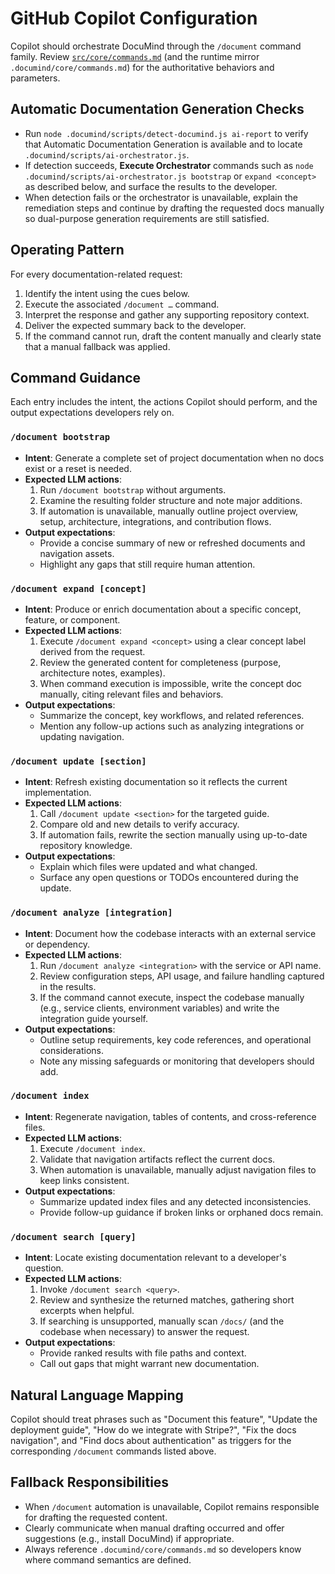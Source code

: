 # GitHub Copilot Configuration

Copilot should orchestrate DocuMind through the `/document` command family. Review [`src/core/commands.md`](../../core/commands.md) (and the runtime mirror `.documind/core/commands.md`) for the authoritative behaviors and parameters.

## Automatic Documentation Generation Checks

- Run `node .documind/scripts/detect-documind.js ai-report` to verify that Automatic Documentation Generation is available and to locate `.documind/scripts/ai-orchestrator.js`.
- If detection succeeds, **Execute Orchestrator** commands such as `node .documind/scripts/ai-orchestrator.js bootstrap` or `expand <concept>` as described below, and surface the results to the developer.
- When detection fails or the orchestrator is unavailable, explain the remediation steps and continue by drafting the requested docs manually so dual-purpose generation requirements are still satisfied.

## Operating Pattern
For every documentation-related request:
1. Identify the intent using the cues below.
2. Execute the associated `/document …` command.
3. Interpret the response and gather any supporting repository context.
4. Deliver the expected summary back to the developer.
5. If the command cannot run, draft the content manually and clearly state that a manual fallback was applied.

## Command Guidance
Each entry includes the intent, the actions Copilot should perform, and the output expectations developers rely on.

### `/document bootstrap`
- **Intent**: Generate a complete set of project documentation when no docs exist or a reset is needed.
- **Expected LLM actions**:
  1. Run `/document bootstrap` without arguments.
  2. Examine the resulting folder structure and note major additions.
  3. If automation is unavailable, manually outline project overview, setup, architecture, integrations, and contribution flows.
- **Output expectations**:
  - Provide a concise summary of new or refreshed documents and navigation assets.
  - Highlight any gaps that still require human attention.

### `/document expand [concept]`
- **Intent**: Produce or enrich documentation about a specific concept, feature, or component.
- **Expected LLM actions**:
  1. Execute `/document expand <concept>` using a clear concept label derived from the request.
  2. Review the generated content for completeness (purpose, architecture notes, examples).
  3. When command execution is impossible, write the concept doc manually, citing relevant files and behaviors.
- **Output expectations**:
  - Summarize the concept, key workflows, and related references.
  - Mention any follow-up actions such as analyzing integrations or updating navigation.

### `/document update [section]`
- **Intent**: Refresh existing documentation so it reflects the current implementation.
- **Expected LLM actions**:
  1. Call `/document update <section>` for the targeted guide.
  2. Compare old and new details to verify accuracy.
  3. If automation fails, rewrite the section manually using up-to-date repository knowledge.
- **Output expectations**:
  - Explain which files were updated and what changed.
  - Surface any open questions or TODOs encountered during the update.

### `/document analyze [integration]`
- **Intent**: Document how the codebase interacts with an external service or dependency.
- **Expected LLM actions**:
  1. Run `/document analyze <integration>` with the service or API name.
  2. Review configuration steps, API usage, and failure handling captured in the results.
  3. If the command cannot execute, inspect the codebase manually (e.g., service clients, environment variables) and write the integration guide yourself.
- **Output expectations**:
  - Outline setup requirements, key code references, and operational considerations.
  - Note any missing safeguards or monitoring that developers should add.

### `/document index`
- **Intent**: Regenerate navigation, tables of contents, and cross-reference files.
- **Expected LLM actions**:
  1. Execute `/document index`.
  2. Validate that navigation artifacts reflect the current docs.
  3. When automation is unavailable, manually adjust navigation files to keep links consistent.
- **Output expectations**:
  - Summarize updated index files and any detected inconsistencies.
  - Provide follow-up guidance if broken links or orphaned docs remain.

### `/document search [query]`
- **Intent**: Locate existing documentation relevant to a developer's question.
- **Expected LLM actions**:
  1. Invoke `/document search <query>`.
  2. Review and synthesize the returned matches, gathering short excerpts when helpful.
  3. If searching is unsupported, manually scan `/docs/` (and the codebase when necessary) to answer the request.
- **Output expectations**:
  - Provide ranked results with file paths and context.
  - Call out gaps that might warrant new documentation.

## Natural Language Mapping
Copilot should treat phrases such as "Document this feature", "Update the deployment guide", "How do we integrate with Stripe?", "Fix the docs navigation", and "Find docs about authentication" as triggers for the corresponding `/document` commands listed above.

## Fallback Responsibilities
- When `/document` automation is unavailable, Copilot remains responsible for drafting the requested content.
- Clearly communicate when manual drafting occurred and offer suggestions (e.g., install DocuMind) if appropriate.
- Always reference `.documind/core/commands.md` so developers know where command semantics are defined.
